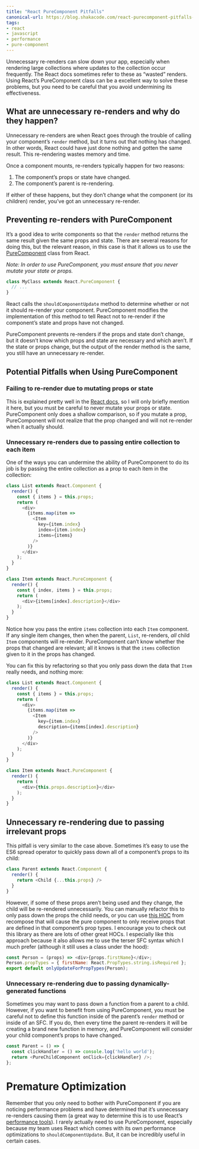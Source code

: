 ```yaml
---
title: "React PureComponent Pitfalls"
canonical-url: https://blog.shakacode.com/react-purecomponent-pitfalls-d057882f4b6e
tags:
- react
- javascript
- performance
- pure-component
---
```


Unnecessary re-renders can slow down your app, especially when rendering large collections where updates to the collection occur frequently. The React docs sometimes refer to these as “wasted” renders. Using React’s PureComponent class can be a excellent way to solve these problems, but you need to be careful that you avoid undermining its effectiveness.

## What are unnecessary re-renders and why do they happen?
Unnecessary re-renders are when React goes through the trouble of calling your component’s `render` method, but it turns out that nothing has changed. In other words, React could have just done nothing and gotten the same result. This re-rendering wastes memory and time.

Once a component mounts, re-renders typically happen for two reasons:

1. The component’s props or state have changed.
1. The component’s parent is re-rendering.

If either of these happens, but they don’t change what the component (or its children) render, you’ve got an unnecessary re-render.

## Preventing re-renders with PureComponent
It’s a good idea to write components so that the `render` method returns the same result given the same props and state. There are several reasons for doing this, but the relevant reason, in this case is that it allows us to use the [PureComponent][pure-component] class from React.

*Note: In order to use PureComponent, you must ensure that you never mutate your state or props.*

```js
class MyClass extends React.PureComponent {
  // ...
}
```

React calls the `shouldComponentUpdate` method to determine whether or not it should re-render your component. PureComponent modifies the implementation of this method to tell React not to re-render if the component’s state and props have not changed.

PureComponent prevents re-renders if the props and state don’t change, but it doesn’t know which props and state are necessary and which aren’t. If the state or props change, but the output of the render method is the same, you still have an unnecessary re-render.

## Potential Pitfalls when Using PureComponent

### Failing to re-render due to mutating props or state
This is explained pretty well in the [React docs][react-docs], so I will only briefly mention it here, but you must be careful to never mutate your props or state. PureComponent only does a shallow comparison, so if you mutate a prop, PureComponent will not realize that the prop changed and will not re-render when it actually should.

### Unnecessary re-renders due to passing entire collection to each item
One of the ways you can undermine the ability of PureComponent to do its job is by passing the entire collection as a prop to each item in the collection:

```js
class List extends React.Component {
  render() {
    const { items } = this.props;
    return (
      <div>
        {items.map(item =>
          <Item
            key={item.index}
            index={item.index}
            items={items}
          />
        )}
      </div>
    );
  }
}

class Item extends React.PureComponent {
  render() {
    const { index, items } = this.props;
    return (
      <div>{items[index].description}</div>
    );
  }
}
```

Notice how you pass the entire `items` collection into each `Item` component. If any single item changes, then when the parent, `List`, re-renders, *all* child `Item` components will re-render. PureComponent can’t know whether the props that changed are relevant; all it knows is that the `items` collection given to it in the props has changed.

You can fix this by refactoring so that you only pass down the data that `Item` really needs, and nothing more:

```js
class List extends React.Component {
  render() {
    const { items } = this.props;
    return (
      <div>
        {items.map(item =>
          <Item
            key={item.index}
            description={items[index].description}
          />
        )}
      </div>
    );
  }
}

class Item extends React.PureComponent {
  render() {
    return (
      <div>{this.props.description}</div>
    );
  }
}
```

## Unnecessary re-rendering due to passing irrelevant props
This pitfall is very similar to the case above. Sometimes it’s easy to use the ES6 spread operator to quickly pass down all of a component’s props to its child:

```js
class Parent extends React.Component {
  render() {
    return <Child {...this.props} />
  }
}
```

However, if some of these props aren’t being used and they change, the child will be re-rendered unnecessarily. You can manually refactor this to only pass down the props the child needs, or you can use [this HOC][recompose-hoc] from recompose that will cause the pure component to only receive props that are defined in that component’s prop types. I encourage you to check out this library as there are lots of other great HOCs. I especially like this approach because it also allows me to use the terser SFC syntax which I much prefer (although it still uses a class under the hood):

```js
const Person = (props) => <div>{props.firstName}</div>;
Person.propTypes = { firstName: React.PropTypes.string.isRequired };
export default onlyUpdateForPropTypes(Person);
```

### Unnecessary re-rendering due to passing dynamically-generated functions
Sometimes you may want to pass down a function from a parent to a child. However, if you want to benefit from using PureComponent, you must be careful not to define this function inside of the parent’s `render` method or inside of an SFC. If you do, then every time the parent re-renders it will be creating a brand new function in memory, and PureComponent will consider your child component’s props to have changed.

```js
const Parent = () => {
  const clickHandler = () => console.log('hello world');
  return <PureChildComponent onClick={clickHandler} />;
};
```

# Premature Optimization
Remember that you only need to bother with PureComponent if you are noticing performance problems and have determined that it’s unnecessary re-renders causing them (a great way to determine this is to use React’s [performance tools][performance-tools]). I rarely actually need to use PureComponent, especially because my team uses React which comes with its own performance optimizations to `shouldComponentUpdate`. But, it can be incredibly useful in certain cases.

[pure-component]: https://facebook.github.io/react/docs/react-api.html#react.purecomponent
[recompose-hoc]: https://github.com/acdlite/recompose/blob/master/docs/API.md#onlyupdateforproptypes
[react-docs]: https://facebook.github.io/react/docs/optimizing-performance.html#examples
[performance-tools]: https://facebook.github.io/react/docs/perf.html#printwasted
